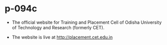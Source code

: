 # p-094c

- The official website for Training and Placement Cell of Odisha University of Technology and Research (formerly CET).

- The website is live at http://placement.cet.edu.in

